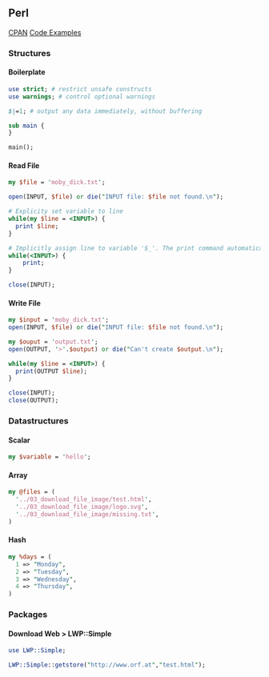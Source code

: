 ## Perl

[CPAN](https://www.cpan.org/)
[Code Examples](https://github.com/datainsightat/DataScience_Examples/tree/main/cs/perl)

### Structures

#### Boilerplate
```perl
use strict; # restrict unsafe constructs
use warnings; # control optional warnings

$|=1; # output any data immediately, without buffering

sub main {
}

main();
```

#### Read File
```perl
my $file = 'moby_dick.txt';

open(INPUT, $file) or die("INPUT file: $file not found.\n");

# Explicity set variable to line
while(my $line = <INPUT>) {
  print $line;  
}

# Implicitly assign line to variable '$_'. The print command automatically prints '$_' without any further inputs.
while(<INPUT>) {
    print;
}

close(INPUT);
```

#### Write File
```perl
my $input = 'moby_dick.txt';
open(INPUT, $file) or die("INPUT file: $file not found.\n");

my $ouput = 'output.txt';
open(OUTPUT, '>'.$output) or die("Can't create $output.\n");

while(my $line = <INPUT>) {
  print(OUTPUT $line);
}

close(INPUT);
close(OUTPUT);
```

### Datastructures

#### Scalar
```perl
my $variable = 'hello';
```

#### Array
```perl
my @files = (
  '../03_download_file_image/test.html',
  '../03_download_file_image/logo.svg',
  '../03_download_file_image/missing.txt', 
)
```

#### Hash
```perl
my %days = (
  1 => "Monday",
  2 => "Tuesday",
  3 => "Wednesday",
  4 => "Thursday",
)
```

### Packages

#### Download Web > LWP::Simple

```perl
use LWP::Simple;

LWP::Simple::getstore("http://www.orf.at","test.html");
```

